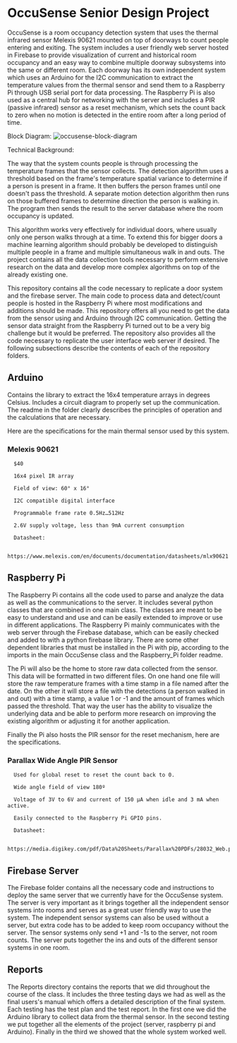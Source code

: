 # OccuSense Senior Design Project

OccuSense is a room occupancy detection system that uses the thermal infrared sensor Melexis 90621 mounted on top of doorways to count people entering and exiting. The system includes a user friendly web server hosted in Firebase to provide visualization of current and historical room occupancy and an easy way to combine multiple doorway subsystems into the same or different room. Each doorway has its own independent system which uses an Arduino for the I2C communication to extract the temperature values from the thermal sensor and send them to a Raspberry Pi through USB serial port for data processing. The Raspberry Pi is also used as a central hub for networking with the server and includes a PIR (passive infrared) sensor as a reset mechanism, which sets the count back to zero when no motion is detected in the entire room after a long period of time.

Block Diagram:
![occusense-block-diagram](https://user-images.githubusercontent.com/16342828/32007510-bf68d6fa-b977-11e7-91c1-da3ea2539ef0.png)

Technical Background:

  The way that the system counts people is through processing the temperature frames that the sensor collects. The detection algorithm uses a threshold based on the frame's temperature spatial variance to determine if a person is present in a frame. It then buffers the person frames until one doesn't pass the threshold. A separate motion detection algorithm then runs on those buffered frames to determine direction the person is walking in. The program then sends the result to the server database where the room occupancy is updated.

  This algorithm works very effectively for individual doors, where usually only one person walks through at a time. To extend this for bigger doors a machine learning algorithm should probably be developed to distinguish multiple people in a frame and multiple simultaneous walk in and outs. The project contains all the data collection tools necessary to perform extensive research on the data and develop more complex algorithms on top of the already existing one.


This repository contains all the code necessary to replicate a door system and the firebase server. The main code to process data and detect/count people is hosted in the Raspberry Pi where most modifications and additions should be made. This repository offers all you need to get the data from the sensor using and Arduino through I2C communication. Getting the sensor data straight from the Raspberry Pi turned out to be a very big challenge but it would be preferred. The repository also provides all the code necessary to replicate the user interface web server if desired. The following subsections describe the contents of each of the repository folders.    

## Arduino

  Contains the library to extract the 16x4 temperature arrays in degrees Celsius. Includes a circuit diagram to properly set up the communication. The readme in the folder clearly describes the principles of operation and the calculations that are necessary.

  Here are the specifications for the main thermal sensor used by this system.

### Melexis 90621

      $40

      16x4 pixel IR array

      Field of view: 60° x 16°

      I2C compatible digital interface

      Programmable frame rate 0.5Hz…512Hz

      2.6V supply voltage, less than 9mA current consumption

      Datasheet:

      https://www.melexis.com/en/documents/documentation/datasheets/mlx90621


## Raspberry Pi

  The Raspberry Pi contains all the code used to parse and analyze the data as well as the communications to the server. It includes several python classes that are combined in one main class. The classes are meant to be easy to understand and use and can be easily extended to improve or use in different applications. The Raspberry Pi mainly communicates with the web server through the Firebase database, which can be easily checked and added to with a python firebase library. There are some other dependent libraries that must be installed in the Pi with pip, according to the imports in the main OccuSense class and the Raspberry_Pi folder readme.

  The Pi will also be the home to store raw data collected from the sensor. This data will be formatted in two different files. On one hand one file will store the raw temperature frames with a time stamp in a file named after the date. On the other it will store a file with the detections (a person walked in and out) with a time stamp, a value 1 or -1 and the amount of frames which passed the threshold. That way the user has the ability to visualize the underlying data and be able to perform more research on improving the existing algorithm or adjusting it for another application.

  Finally the Pi also hosts the PIR sensor for the reset mechanism, here are the specifications.

### Parallax Wide Angle PIR Sensor

      Used for global reset to reset the count back to 0.

      Wide angle field of view 180º

      Voltage of 3V to 6V and current of 150 µA when idle and 3 mA when active.

      Easily connected to the Raspberry Pi GPIO pins.

      Datasheet:

      https://media.digikey.com/pdf/Data%20Sheets/Parallax%20PDFs/28032_Web.pdf


## Firebase Server

  The Firebase folder contains all the necessary code and instructions to deploy the same server that we currently have for the OccuSense system. The server is very important as it brings together all the independent sensor systems into rooms and serves as a great user friendly way to use the system. The independent sensor systems can also be used without a server, but extra code has to be added to keep room occupancy without the server. The sensor systems only send +1 and -1s to the server, not room counts. The server puts together the ins and outs of the different sensor systems in one room.


## Reports

  The Reports directory contains the reports that we did throughout the course of the class. It includes the three testing days we had as well as the final users's manual which offers a detailed description of the final system. Each testing has the test plan and the test report. In the first one we did the Arduino library to collect data from the thermal sensor. In the second testing we put together all the elements of the project (server, raspberry pi and Arduino). Finally in the third we showed that the whole system worked well.
